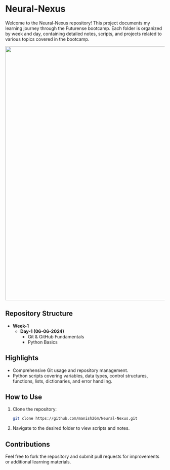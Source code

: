 # Neural-Nexus

Welcome to the Neural-Nexus repository! This project documents my learning journey through the Futurense bootcamp. Each folder is organized by week and day, containing detailed notes, scripts, and projects related to various topics covered in the bootcamp.

<img src="https://github.com/manish26m/Neural-Nexus/assets/150244397/3d60563e-db28-472a-b836-fbfd018e0aa1" width="800">


## Repository Structure

- **Week-1**
  - **Day-1 (06-06-2024)**
    - Git & GitHub Fundamentals
    - Python Basics

## Highlights

- Comprehensive Git usage and repository management.
- Python scripts covering variables, data types, control structures, functions, lists, dictionaries, and error handling.

## How to Use

1. Clone the repository:
   ```bash
   git clone https://github.com/manish26m/Neural-Nexus.git
   ```
2. Navigate to the desired folder to view scripts and notes.

## Contributions

Feel free to fork the repository and submit pull requests for improvements or additional learning materials.




